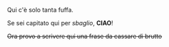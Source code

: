 Qui c'è solo tanta fuffa. 

Se sei capitato qui per *sbaglio*, **CIAO**!

~~Ora provo a scrivere qui una frase da cassare di brutto~~

